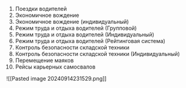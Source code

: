 1) Поездки водителей
2) Экономичное вождение
3) Экономичное вождение (индивидуальный)
4) Режим труда и отдыха водителей (Групповой)
5) Режим труда и отдыха водителей (Индивидуальный)
6) Режим труда и отдыха водителей (Рейтинговая система)
7) Контроль безопасности складской техники
8) Контроль безопасности складской техники (Индивидуальный)
9) Перемещение маяков
10) Рейсы карьерных самосвалов

![[Pasted image 20240914231529.png]]